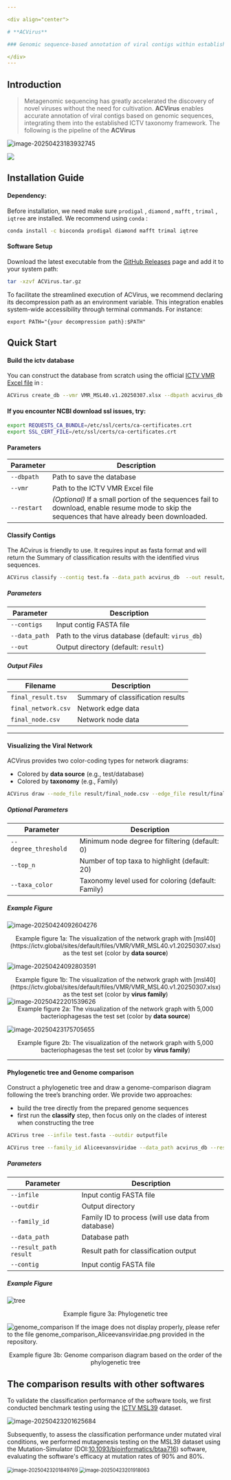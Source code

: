 ```yaml
---

<div align="center">

# **ACVirus**

### Genomic sequence-based annotation of viral contigs within established ICTV virus taxonomic hierarchies

</div>
---
```



## Introduction

> Metagenomic sequencing has greatly accelerated the discovery of novel viruses without the need for cultivation. **ACVirus** enables accurate annotation of viral contigs based on genomic sequences, integrating them into the established ICTV taxonomy framework. The following is the pipeline of the **ACVirus**

![image-20250423183932745](https://wenguang.oss-cn-hangzhou.aliyuncs.com/figure/image-20250423183932745.png)

![](https://wenguang.oss-cn-hangzhou.aliyuncs.com/figure/mermaid-diagram.png)



## Installation Guide

#### Dependency:

Before installation, we need make sure `prodigal` , `diamond` , `mafft` ,  `trimal` , `iqtree` are installed. We recommend using `conda` :

```bash
conda install -c bioconda prodigal diamond mafft trimal iqtree
```

#### Software Setup

Download the latest executable from the [GitHub Releases](https://github.com/xiahaolong/ACVirus/releases) page and add it to your system path:

```bash
tar -xzvf ACVirus.tar.gz
```

To facilitate the streamlined execution of ACVirus, we recommend declaring its decompression path as an environment variable. This integration enables system-wide accessibility through terminal commands. For instance:

```shell
export PATH="{your decompression path}:$PATH"  
```


## Quick Start

#### Build the ictv database

You can construct the database from scratch using the official [ICTV VMR Excel file](https://ictv.global/vmr) in :

```bash
ACVirus create_db --vmr VMR_MSL40.v1.20250307.xlsx --dbpath acvirus_db
```

####  If you encounter NCBI download ssl issues, try:

```bash
export REQUESTS_CA_BUNDLE=/etc/ssl/certs/ca-certificates.crt
export SSL_CERT_FILE=/etc/ssl/certs/ca-certificates.crt
```

#### Parameters

| Parameter         | Description                                                                 |
|-------------------|-----------------------------------------------------------------------------|
| `--dbpath`        | Path to save the database                                                   |
| `--vmr`           | Path to the ICTV VMR Excel file                                             |
| `--restart`       | *(Optional)* If a small portion of the sequences fail to download, enable resume mode to skip the sequences that have already been downloaded.        |


#### Classify Contigs

The ACvirus is friendly to use. It requires input as fasta format and will return the Summary of classification results  with the identified virus sequences. 

```bash
ACVirus classify --contig test.fa --data_path acvirus_db  --out result/
```

#####  Parameters

| Parameter     | Description                                      |
| ------------- | ------------------------------------------------ |
| `--contigs`   | Input contig FASTA file                          |
| `--data_path` | Path to the virus database (default: `virus_db`) |
| `--out`       | Output directory (default: `result`)             |

##### Output Files

| Filename            | Description                       |
| ------------------- | --------------------------------- |
| `final_result.tsv`  | Summary of classification results |
| `final_network.csv` | Network edge data                 |
| `final_node.csv` | Network node data                 |

---

#### Visualizing the Viral Network

ACVirus provides two color-coding types for network diagrams:

- Colored by **data source** (e.g., test/database)
- Colored by **taxonomy** (e.g., Family)

```bash
ACVirus draw --node_file result/final_node.csv --edge_file result/final_network.csv --out result
```

##### Optional Parameters

| Parameter            | Description                                        |
| -------------------- | -------------------------------------------------- |
| `--degree_threshold` | Minimum node degree for filtering (default: 0)     |
| `--top_n`            | Number of top taxa to highlight (default: 20)      |
| `--taxa_color`       | Taxonomy level used for coloring (default: Family) |

##### Example Figure

![image-20250424092604276](https://wenguang.oss-cn-hangzhou.aliyuncs.com/figure/image-20250424092604276.png)

<center>Example figure 1a: The visualization of the network graph with [msl40](https://ictv.global/sites/default/files/VMR/VMR_MSL40.v1.20250307.xlsx) as the test set (color by <b>data source</b>)</center>

![image-20250424092803591](https://wenguang.oss-cn-hangzhou.aliyuncs.com/figure/image-20250424092803591.png)

<center>Example figure 1b: The visualization of the network graph with [msl40](https://ictv.global/sites/default/files/VMR/VMR_MSL40.v1.20250307.xlsx) as the test set (color by <b>virus family</b>)</center>

<img src="https://wenguang.oss-cn-hangzhou.aliyuncs.com/figure/image-20250422201539626.png" alt="image-20250422201539626"  />

<center>Example figure 2a: The visualization of the network graph with  5,000 bacteriophagesas the test set (color by <b>data source</b>)</center>


![image-20250423175705655](https://wenguang.oss-cn-hangzhou.aliyuncs.com/figure/image-20250423175705655.png)

<center>Example figure 2b: The visualization of the network graph with  5,000 bacteriophagesas the test set (color by <b>virus family</b>)</center>

---

#### Phylogenetic tree and Genome comparison

Construct a phylogenetic tree and draw a genome-comparison diagram following the tree’s branching order. We provide two approaches:

- build the tree directly from the prepared genome sequences
- first run the **classify** step, then focus only on the clades of interest when constructing the tree
```bash
ACVirus tree --infile test.fasta --outdir outputfile
```
```bash
ACVirus tree --family_id Aliceevansviridae --data_path acvirus_db --result_path result --contig test.fasta --outdir test_tree
```
#####  Parameters

| Parameter     | Description                                      |
| ------------- | ------------------------------------------------ |
| `--infile`    | Input contig FASTA file                          |
| `--outdir`    | Output directory                                 |
| `--family_id`    | Family ID to process (will use data from database)                                 |
| `--data_path`    | Database path                                 |
| `--result_path result`    | Result path for classification output                                 |
| `--contig`    | Input contig FASTA file                                 |



##### Example Figure

![tree](https://wenguang.oss-cn-hangzhou.aliyuncs.com/figure/Aliceevansviridae-2-tree.png)
<center>Example figure 3a: Phylogenetic tree</center>

![genome_comparison](https://wenguang.oss-cn-hangzhou.aliyuncs.com/figure/Aliceevansviridae-2-ai.png)
If the image does not display properly, please refer to the file genome_comparison_Aliceevansviridae.png provided in the repository.
<center>Example figure 3b: Genome comparison diagram based on the order of the phylogenetic tree</center>


## The comparison results with other softwares

To validate the classification performance of the software tools, we first conducted benchmark testing using the [ICTV MSL39](https://ictv.global/sites/default/files/VMR/VMR_MSL39.v1_20240912.xlsx) dataset.

![image-20250423201625684](https://wenguang.oss-cn-hangzhou.aliyuncs.com/figure/image-20250423201625684.png)

Subsequently, to assess the classification performance under mutated viral conditions, we performed mutagenesis testing on the MSL39 dataset using the Mutation-Simulator (DOI:[10.1093/bioinformatics/btaa716](https://doi.org/10.1093/bioinformatics/btaa716)) software, evaluating the software's efficacy at mutation rates of 90% and 80%.

<img src="https://wenguang.oss-cn-hangzhou.aliyuncs.com/figure/image-20250423201849769.png" alt="image-20250423201849769" style="zoom: 80%;" />

<img src="https://wenguang.oss-cn-hangzhou.aliyuncs.com/figure/image-20250423201918063.png" alt="image-20250423201918063" style="zoom:80%;" />
